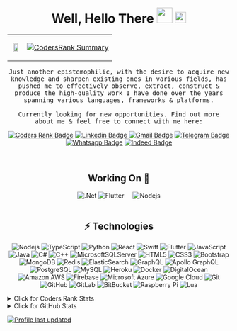 
<div align="center">
<h1>Well, Hello There <img src="https://user-images.githubusercontent.com/60432816/157292840-0427150c-e332-4165-b711-2ff0059ac031.gif" height=35/> <img src="https://komarev.com/ghpvc/?username=john-tmc&style=for-the-badge&label=VISITOR+%23" height=25/>
</h1>
<table>
  <tr>
    <td align="center"><img src="https://media.giphy.com/media/Qve9IgssqcQxPAQ2o4/giphy.gif" width="70%"></td>
<td>
      
[![CodersRank Summary](https://user-images.githubusercontent.com/60432816/157492749-3efdeab0-e9a8-4624-ac13-803ed0560472.png)](https://profile.codersrank.io/user/john-tmc)
      
</td>
  </tr>
</table>
<samp>Just another epistemophilic, with the desire to acquire new knowledge and sharpen existing ones in various fields, has pushed me to effectively observe, extract, construct & produce the high-quality work I have done over the years spanning various languages, frameworks & platforms. <br><br> Currently looking for new opportunities. Find out more about me & feel free to connect with me here:
</samp>

[![Coders Rank Badge](https://shields.io/badge/%235-USA-68a3ac?logo=codersrank&style=flat-square&labelColor=BF0A30&logColor=white&link=https://profile.codersrank.io/user/john-tmc)](https://profile.codersrank.io/user/john-tmc)
[![Linkedin Badge](https://img.shields.io/badge/-john-blue?style=flat-square&logo=Linkedin&logoColor=white&link=https://www.linkedin.com/in/john-tmc/)](https://www.linkedin.com/in/john-m-530035219)
[![Gmail Badge](https://img.shields.io/badge/-johnfmckillop@msn.com-c14438?style=flat-square&logo=microsoft-outlook&logoColor=white&link=mailto:johnfmckillop@msn.com)](mailto:johnfmckillop@msn.com)
[![Telegram Badge](https://img.shields.io/badge/Telegram-2CA5E0?style=flat-square&logo=telegram&logoColor=white&link=https://t.me/johntmc)](https://t.me/johntmc)
[![Whatsapp Badge](https://img.shields.io/badge/WhatsApp-25D366?style=flat-square&logo=whatsapp&logoColor=white&link=https://wa.me/12345298270)](https://wa.me/13237233594)
[![Indeed Badge](https://img.shields.io/badge/Indeed-2164f4?style=flat-square&logo=Indeed&logoColor=white&link=https://my.indeed.com/p/johnm-7jbcmc6)](https://my.indeed.com/p/johnm-7jbcmc6)

<br> 
  
## Working On 🔧
![.Net](https://img.shields.io/badge/.NET-43853D?style=for-the-badge&logo=.net&logoColor=white) ![Flutter](https://img.shields.io/badge/Flutter-02569B?style=for-the-badge&logo=flutter&logoColor=white)&nbsp;&nbsp;&nbsp;&nbsp; ![Nodejs](https://img.shields.io/badge/Node.js-43853D?style=for-the-badge&logo=node.js&logoColor=white)
<br><br>
<!-- 
Badges list : https://github.com/Ileriayo/markdown-badges
-->
## ⚡ Technologies
![Nodejs](https://img.shields.io/badge/-Nodejs-black?style=flat-square&logo=Node.js)
![TypeScript](https://img.shields.io/badge/-TypeScript-007ACC?style=flat-square&logo=typescript&logoColor=white)
![Python](https://img.shields.io/badge/-Python-black?style=flat-square&logo=Python)
![React](https://img.shields.io/badge/-React-black?style=flat-square&logo=react)
![Swift](https://img.shields.io/badge/swift-F54A2A?style=flat-square&logo=swift&logoColor=white)
![Flutter](https://img.shields.io/badge/Flutter-%2302569B.svg?style=flat-square&logo=Flutter&logoColor=white)
![JavaScript](https://img.shields.io/badge/-JavaScript-black?style=flat-square&logo=javascript)
![Java](https://img.shields.io/badge/-java-E34A86?style=flat-square&logo=java)
![C#](https://img.shields.io/badge/c%23-%23239120.svg?style=flat-square&logo=c-sharp&logoColor=white)
![C++](https://img.shields.io/badge/-C++-00599C?style=flat-square&logo=c)
![MicrosoftSQLServer](https://img.shields.io/badge/Microsoft%20SQL%20Sever-CC2927?style=flat-square&logo=microsoft%20sql%20server)
![HTML5](https://img.shields.io/badge/-HTML5-E34F26?style=flat-square&logo=html5&logoColor=white)
![CSS3](https://img.shields.io/badge/-CSS3-1572B6?style=flat-square&logo=css3)
![Bootstrap](https://img.shields.io/badge/-Bootstrap-563D7C?style=flat-square&logo=bootstrap)
![MongoDB](https://img.shields.io/badge/-MongoDB-black?style=flat-square&logo=mongodb)
![Redis](https://img.shields.io/badge/-Redis-black?style=flat-square&logo=Redis)
![ElasticSearch](https://img.shields.io/badge/-ElasticSearch-005571?style=flat-square&logo=elasticsearch)
![GraphQL](https://img.shields.io/badge/-GraphQL-E10098?style=flat-square&logo=graphql)
![Apollo GraphQL](https://img.shields.io/badge/-Apollo%20GraphQL-311C87?style=flat-square&logo=apollo-graphql)
![PostgreSQL](https://img.shields.io/badge/-PostgreSQL-336791?style=flat-square&logo=postgresql&logoColor=white)
![MySQL](https://img.shields.io/badge/-MySQL-black?style=flat-square&logo=mysql)
![Heroku](https://img.shields.io/badge/-Heroku-430098?style=flat-square&logo=heroku)
![Docker](https://img.shields.io/badge/-Docker-black?style=flat-square&logo=docker)
![DigitalOcean](https://img.shields.io/badge/-Digital%20Ocean-darkblue?style=flat-square&logo=digitalocean)
![Amazon AWS](https://img.shields.io/badge/Amazon%20AWS-232F3E?style=flat-square&logo=amazon-aws)
![Firebase](https://img.shields.io/badge/firebase-%23039BE5.svg?style=flat-square&logo=firebase)
![Microsoft Azure](https://img.shields.io/badge/Microsoft%20Azure-232F7E?style=flat-square&logo=microsoft-azure)
![Google Cloud](https://img.shields.io/badge/Google%20Cloud-black?style=flat-square&logo=google-cloud)
![Git](https://img.shields.io/badge/-Git-black?style=flat-square&logo=git)
![GitHub](https://img.shields.io/badge/-GitHub-181717?style=flat-square&logo=github)
![GitLab](https://img.shields.io/badge/-GitLab-FCA121?style=flat-square&logo=gitlab)
![BitBucket](https://img.shields.io/badge/-BitBucket-darkblue?style=flat-square&logo=bitbucket)
![Raspberry Pi](https://img.shields.io/badge/-Raspberry%20Pi-C51A4A?style=flat-square&logo=Raspberry-Pi)
![Lua](https://img.shields.io/badge/lua-%232C2D72.svg?style=flat-square&logo=lua&logoColor=white)
</div>


<details>
<summary>Click for Coders Rank Stats</summary>
  <div align="center"><br><br>

![codersrank](https://user-images.githubusercontent.com/60432816/157303171-82b012df-e5d3-4f58-a1ba-da83ba6f7383.gif)

![activity](https://user-images.githubusercontent.com/60432816/157303865-af78c3e9-4d92-4a62-b0a5-732815a1957a.png)

  </div>
</details>


<details>
<summary>Click for GitHub Stats</summary>
<p align="center">
    <img alt = "GitHub Stats" src="https://github-readme-stats-p83sv5i6j-john-tmc.vercel.app/api?username=john-tmc&show_icons=true&theme=radical&include_all_commits=true&count_private=true">
    <br>
    <img alt = "Top Language" src="https://github-readme-stats-p83sv5i6j-john-tmc.vercel.app/api/top-langs/?username=john-tmc&langs_count=10&hide=html,css,php,tsql,less,javascript,scss" />
</p>
</details>

[![Profile last updated](https://img.shields.io/github/last-commit/john-tmc/john-tmc/main?label=Last%20updated&style=flat)](https://github.com/john-tmc/john-tmc/commits)
